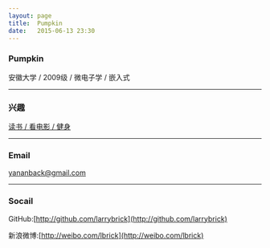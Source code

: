 ```yaml
---
layout:	page
title:	Pumpkin
date:	2015-06-13 23:30 
---
```


### Pumpkin
安徽大学 / 2009级 / 微电子学 / 嵌入式

---

### 兴趣
[读书 / 看电影 / 健身](http://www.douban.com/people/larrybrick/)

---

### Email
yananback@gmail.com

---

### Socail
GitHub:[http://github.com/larrybrick](http://github.com/larrybrick)

新浪微博:[http://weibo.com/lbrick](http://weibo.com/lbrick)
